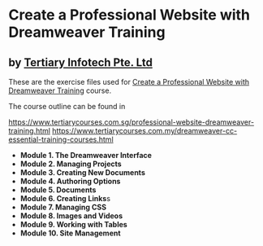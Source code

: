 # Create a Professional Website with Dreamweaver Training
## by [Tertiary Infotech Pte. Ltd](https://www.tertiarycourses.com.sg/)

These are the exercise files used for [Create a Professional Website with Dreamweaver Training](https://www.tertiarycourses.com.sg/professional-website-dreamweaver-training.html) course. 

The course outline can be found in 

https://www.tertiarycourses.com.sg/professional-website-dreamweaver-training.html
https://www.tertiarycourses.com.my/dreamweaver-cc-essential-training-courses.html

<ul>
<li><strong>Module 1. The Dreamweaver Interface</strong></li>
<li><strong>Module 2. Managing Projects</strong></li>
<li><strong>Module 3. Creating New Documents</strong></li>
<li><strong>Module 4. Authoring Options</strong></li>
<li><strong>Module 5. Documents</strong></li>
<li><strong>Module 6. Creating Links</strong>s</li>
<li><strong>Module 7. Managing CSS</strong></li>
<li><strong>Module 8. Images and Videos</strong></li>
<li><strong>Module 9. Working with Tables</strong></li>
<li><strong>Module 10. Site Management</strong></li>
</ul>

